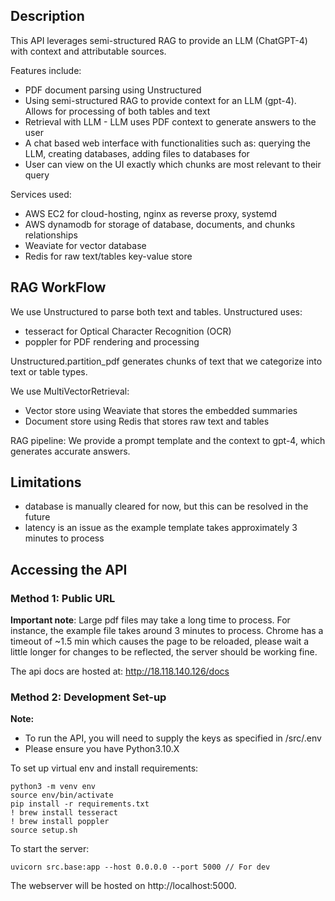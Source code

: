 ## Description 
This API leverages semi-structured RAG to provide an LLM (ChatGPT-4) with context and attributable sources. 

Features include: 
- PDF document parsing using Unstructured
- Using semi-structured RAG to provide context for an LLM (gpt-4). Allows for processing of both tables and text
- Retrieval with LLM - LLM uses PDF context to generate answers to the user
- A chat based web interface with functionalities such as: querying the LLM, creating databases, adding files to databases for 
- User can view on the UI exactly which chunks are most relevant to their query

Services used: 
- AWS EC2 for cloud-hosting, nginx as reverse proxy, systemd
- AWS dynamodb for storage of database, documents, and chunks relationships
- Weaviate for vector database
- Redis for raw text/tables key-value store

## RAG WorkFlow
We use Unstructured to parse both text and tables. Unstructured uses: 
- tesseract for Optical Character Recognition (OCR)
- poppler for PDF rendering and processing

Unstructured.partition_pdf generates chunks of text that we categorize into text or table types. 

We use MultiVectorRetrieval: 
- Vector store using Weaviate that stores the embedded summaries
- Document store using Redis that stores raw text and tables

RAG pipeline: 
We provide a prompt template and the context to gpt-4, which generates accurate answers. 

## Limitations
- database is manually cleared for now, but this can be resolved in the future
- latency is an issue as the example template takes approximately 3 minutes to process


## Accessing the API

### Method 1: Public URL

**Important note**: Large pdf files may take a long time to process. For instance, the example file takes around 3 minutes to process. Chrome has a timeout of ~1.5 min which causes the page to be reloaded, please wait a little longer for changes to be reflected, the server should be working fine. 

The api docs are hosted at: http://18.118.140.126/docs

### Method 2: Development Set-up
**Note:** 
- To run the API, you will need to supply the keys as specified in /src/.env
- Please ensure you have Python3.10.X

To set up virtual env and install requirements:

```
python3 -m venv env
source env/bin/activate
pip install -r requirements.txt
! brew install tesseract
! brew install poppler
source setup.sh
```

To start the server:
```
uvicorn src.base:app --host 0.0.0.0 --port 5000 // For dev
```

The webserver will be hosted on http://localhost:5000.